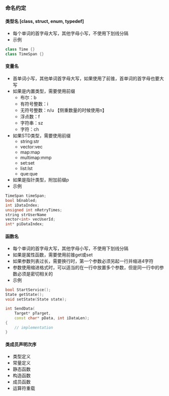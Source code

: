 ### 命名约定

#### 类型名 [class, struct, enum, typedef]
- 每个单词的首字母大写，其他字母小写，不使用下划线分隔
- 示例

```cpp
class Time {}
class TimeSpan {}
```
#### 变量名
- 首单词小写，其他单词首字母大写，如果使用了前锥，首单词的首字母也要大写
- 如果是内置类型，需要使用前缀
    - 布尔：b
    - 有符号整数：i
    - 无符号整数：n/u 【侧重数量的时候使用n】
    - 浮点数：f
    - 字符串：sz
    - 字符：ch
- 如果STD类型，需要使用前缀
    - string:str
    - vector:vec
    - map:map
    - multimap:mmp
    - set:set
    - list:lst
    - que:que
- 如果是指针类型，附加前缀p
- 示例

```cpp
TimeSpan timeSpan;
bool bEnabled;
int iDataIndex;
unsigned int nRetryTimes;
string strUserName
vector<int> vecUserId;
int* piDataIndex;
```

#### 函数名
- 每个单词的首字母大写，其他字母小写，不使用下划线分隔
- 如果是属性函数，需要使用前锥get或set
- 如果参数列表过长，需要换行时，第一个参数必须另起一行并缩进4字符
- 参数使用缩进格式时，可以适当的在一行中放置多个参数，但是同一行中的参数必须是密切相关的
- 示例

```cpp
bool StartService();
State getState();
void setState(State state);

int SendData(
    Target* pTarget,
    const char* pData, int iDataLen);
{
    // implementation
}
```

#### 类成员声明次序
- 类型定义
- 常量定义
- 静态函数
- 构造函数
- 成员函数
- 运算符重载
